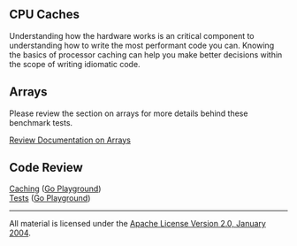 ## CPU Caches

Understanding how the hardware works is an critical component to understanding how to write the most performant code you can. Knowing the basics of processor caching can help you make better decisions within the scope of writing idiomatic code.

## Arrays
Please review the section on arrays for more details behind these benchmark tests.

[Review Documentation on Arrays](../../arrays/README.md)

## Code Review

[Caching](caching.go) ([Go Playground](http://play.golang.org/p/h-2_3N7DhE))  
[Tests](caching_test.go) ([Go Playground](http://play.golang.org/p/OyvLqxZAt2))
___
All material is licensed under the [Apache License Version 2.0, January 2004](http://www.apache.org/licenses/LICENSE-2.0).
